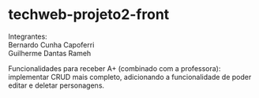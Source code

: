 # techweb-projeto2-front  

Integrantes:    
Bernardo Cunha Capoferri  
Guilherme Dantas Rameh  

Funcionalidades para receber A+ (combinado com a professora):  
implementar CRUD mais completo, adicionando a funcionalidade de poder editar e deletar personagens.